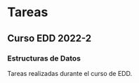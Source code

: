 Tareas
=========================================

Curso EDD 2022-2
-------------------------------------------

### Estructuras de Datos

Tareas realizadas durante el curso de EDD.
